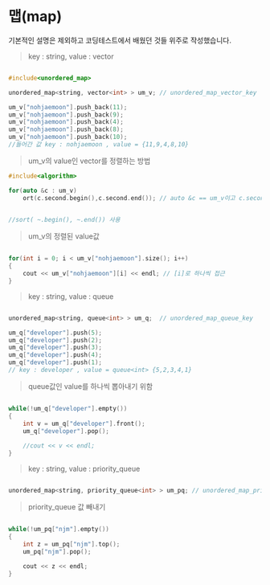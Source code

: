 # 맵(map)

기본적인 설명은 제외하고 코딩테스트에서 배웠던 것들 위주로 작성했습니다.

> key : string, value : vector

```c++

#include<unordered_map>

unordered_map<string, vector<int> > um_v; // unordered_map_vector_key

um_v["nohjaemoon"].push_back(11);
um_v["nohjaemoon"].push_back(9);
um_v["nohjaemoon"].push_back(4);
um_v["nohjaemoon"].push_back(8);
um_v["nohjaemoon"].push_back(10);
//들어간 값 key : nohjaemoon , value = {11,9,4,8,10}
```

> um_v의 value인 vector를 정렬하는 방법

```c++
#include<algorithm>

for(auto &c : um_v)
	ort(c.second.begin(),c.second.end()); // auto &c == um_v이고 c.second.begin() ~ c.second.end()
	

//sort( ~.begin(), ~.end()) 사용

```
> um_v의 정렬된 value값

```c++

for(int i = 0; i < um_v["nohjaemoon"].size(); i++)
{
	cout << um_v["nohjaemoon"][i] << endl; // [i]로 하나씩 접근
}

```


> key : string, value : queue


```c++

unordered_map<string, queue<int> > um_q;  // unordered_map_queue_key

um_q["developer"].push(5);
um_q["developer"].push(2);
um_q["developer"].push(3);
um_q["developer"].push(4);
um_q["developer"].push(1);
// key : developer , value = queue<int> {5,2,3,4,1}

```

> queue값인 value를 하나씩 뽑아내기 위함


```c++

while(!um_q["developer"].empty())
{
	int v = um_q["developer"].front();
	um_q["developer"].pop();
	
	//cout << v << endl;
} 

```

> key : string, value : priority_queue

```c++

unordered_map<string, priority_queue<int> > um_pq; // unordered_map_priority_queue_key

```

> priority_queue 값 빼내기

```c++

while(!um_pq["njm"].empty())
{	
	int z = um_pq["njm"].top();
	um_pq["njm"].pop();
		
	cout << z << endl;
}

```
